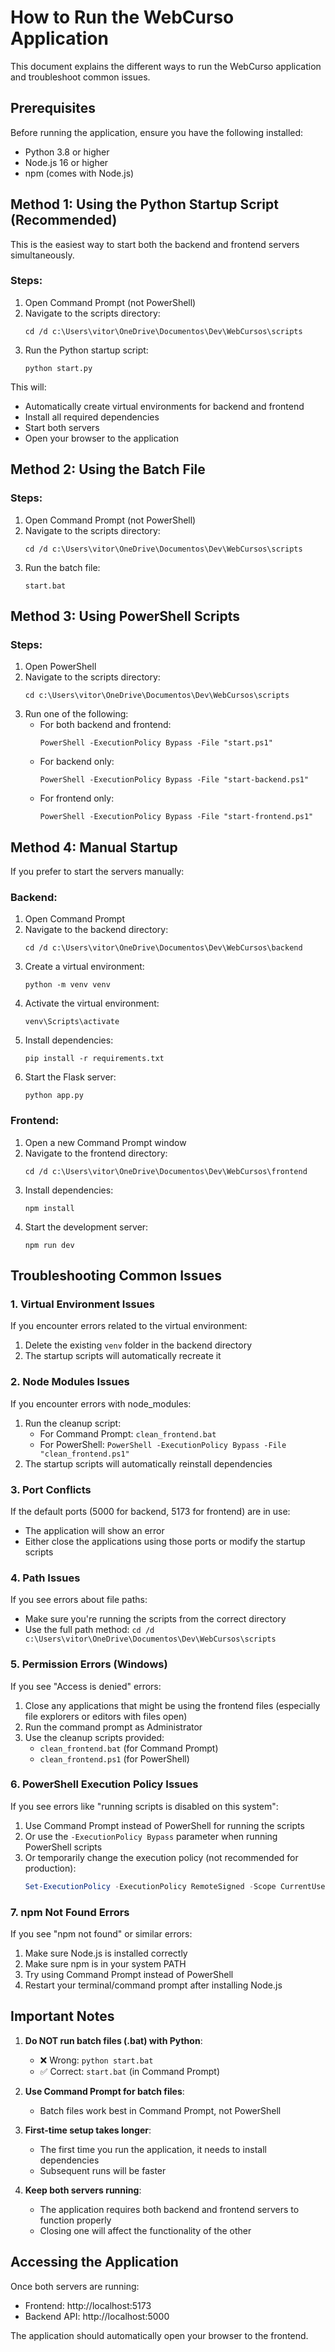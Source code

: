 # How to Run the WebCurso Application

This document explains the different ways to run the WebCurso application and troubleshoot common issues.

## Prerequisites

Before running the application, ensure you have the following installed:
- Python 3.8 or higher
- Node.js 16 or higher
- npm (comes with Node.js)

## Method 1: Using the Python Startup Script (Recommended)

This is the easiest way to start both the backend and frontend servers simultaneously.

### Steps:
1. Open Command Prompt (not PowerShell)
2. Navigate to the scripts directory:
   ```
   cd /d c:\Users\vitor\OneDrive\Documentos\Dev\WebCursos\scripts
   ```
3. Run the Python startup script:
   ```
   python start.py
   ```

This will:
- Automatically create virtual environments for backend and frontend
- Install all required dependencies
- Start both servers
- Open your browser to the application

## Method 2: Using the Batch File

### Steps:
1. Open Command Prompt (not PowerShell)
2. Navigate to the scripts directory:
   ```
   cd /d c:\Users\vitor\OneDrive\Documentos\Dev\WebCursos\scripts
   ```
3. Run the batch file:
   ```
   start.bat
   ```

## Method 3: Using PowerShell Scripts

### Steps:
1. Open PowerShell
2. Navigate to the scripts directory:
   ```
   cd c:\Users\vitor\OneDrive\Documentos\Dev\WebCursos\scripts
   ```
3. Run one of the following:
   - For both backend and frontend:
     ```
     PowerShell -ExecutionPolicy Bypass -File "start.ps1"
     ```
   - For backend only:
     ```
     PowerShell -ExecutionPolicy Bypass -File "start-backend.ps1"
     ```
   - For frontend only:
     ```
     PowerShell -ExecutionPolicy Bypass -File "start-frontend.ps1"
     ```

## Method 4: Manual Startup

If you prefer to start the servers manually:

### Backend:
1. Open Command Prompt
2. Navigate to the backend directory:
   ```
   cd /d c:\Users\vitor\OneDrive\Documentos\Dev\WebCursos\backend
   ```
3. Create a virtual environment:
   ```
   python -m venv venv
   ```
4. Activate the virtual environment:
   ```
   venv\Scripts\activate
   ```
5. Install dependencies:
   ```
   pip install -r requirements.txt
   ```
6. Start the Flask server:
   ```
   python app.py
   ```

### Frontend:
1. Open a new Command Prompt window
2. Navigate to the frontend directory:
   ```
   cd /d c:\Users\vitor\OneDrive\Documentos\Dev\WebCursos\frontend
   ```
3. Install dependencies:
   ```
   npm install
   ```
4. Start the development server:
   ```
   npm run dev
   ```

## Troubleshooting Common Issues

### 1. Virtual Environment Issues
If you encounter errors related to the virtual environment:
1. Delete the existing `venv` folder in the backend directory
2. The startup scripts will automatically recreate it

### 2. Node Modules Issues
If you encounter errors with node_modules:
1. Run the cleanup script:
   - For Command Prompt: `clean_frontend.bat`
   - For PowerShell: `PowerShell -ExecutionPolicy Bypass -File "clean_frontend.ps1"`
2. The startup scripts will automatically reinstall dependencies

### 3. Port Conflicts
If the default ports (5000 for backend, 5173 for frontend) are in use:
- The application will show an error
- Either close the applications using those ports or modify the startup scripts

### 4. Path Issues
If you see errors about file paths:
- Make sure you're running the scripts from the correct directory
- Use the full path method: `cd /d c:\Users\vitor\OneDrive\Documentos\Dev\WebCursos\scripts`

### 5. Permission Errors (Windows)
If you see "Access is denied" errors:
1. Close any applications that might be using the frontend files (especially file explorers or editors with files open)
2. Run the command prompt as Administrator
3. Use the cleanup scripts provided:
   - `clean_frontend.bat` (for Command Prompt)
   - `clean_frontend.ps1` (for PowerShell)

### 6. PowerShell Execution Policy Issues
If you see errors like "running scripts is disabled on this system":
1. Use Command Prompt instead of PowerShell for running the scripts
2. Or use the `-ExecutionPolicy Bypass` parameter when running PowerShell scripts
3. Or temporarily change the execution policy (not recommended for production):
   ```powershell
   Set-ExecutionPolicy -ExecutionPolicy RemoteSigned -Scope CurrentUser
   ```

### 7. npm Not Found Errors
If you see "npm not found" or similar errors:
1. Make sure Node.js is installed correctly
2. Make sure npm is in your system PATH
3. Try using Command Prompt instead of PowerShell
4. Restart your terminal/command prompt after installing Node.js

## Important Notes

1. **Do NOT run batch files (.bat) with Python**: 
   - ❌ Wrong: `python start.bat`
   - ✅ Correct: `start.bat` (in Command Prompt)

2. **Use Command Prompt for batch files**: 
   - Batch files work best in Command Prompt, not PowerShell

3. **First-time setup takes longer**: 
   - The first time you run the application, it needs to install dependencies
   - Subsequent runs will be faster

4. **Keep both servers running**: 
   - The application requires both backend and frontend servers to function properly
   - Closing one will affect the functionality of the other

## Accessing the Application

Once both servers are running:
- Frontend: http://localhost:5173
- Backend API: http://localhost:5000

The application should automatically open your browser to the frontend.